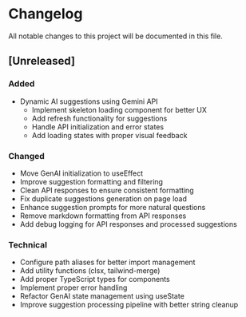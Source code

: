 # Changelog

All notable changes to this project will be documented in this file.

## [Unreleased]

### Added
- Dynamic AI suggestions using Gemini API
  - Implement skeleton loading component for better UX
  - Add refresh functionality for suggestions
  - Handle API initialization and error states
  - Add loading states with proper visual feedback

### Changed
- Move GenAI initialization to useEffect
- Improve suggestion formatting and filtering
- Clean API responses to ensure consistent formatting
- Fix duplicate suggestions generation on page load
- Enhance suggestion prompts for more natural questions
- Remove markdown formatting from API responses
- Add debug logging for API responses and processed suggestions

### Technical
- Configure path aliases for better import management
- Add utility functions (clsx, tailwind-merge)
- Add proper TypeScript types for components
- Implement proper error handling
- Refactor GenAI state management using useState
- Improve suggestion processing pipeline with better string cleanup 